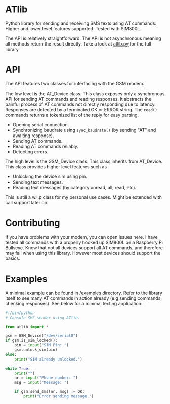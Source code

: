 # ATlib
Python library for sending and receiving SMS texts using AT commands. Higher and lower level features supported. Tested with SIM800L.

The API is relatively straightforward. The API is not asynchronous meaning all methods return the result directly.
Take a look at [atlib.py](/atlib.py) for the full library.

# API

The API features two classes for interfacing with the GSM modem. 

The low level is the AT_Device class.
This class exposes only a synchronous API for sending AT commands and reading responses. It abstracts
the painful process of AT commands not directly responding due to latency. Responses are detected by a 
terminated OK or ERROR string. The `read()` commands returns a tokenized list of the reply for easy parsing.
- Opening serial connection.
- Synchronizing baudrate using `sync_baudrate()` (by sending "AT" and awaiting response).
- Sending AT commands.
- Reading AT commands reliably.
- Detecting errors.

The high level is the GSM_Device class. This class inherits from AT_Device. 
This class provides higher level features such as 
- Unlocking the device sim using pin.
- Sending text messages.
- Reading text messages (by category unread, all, read, etc).

This is still a w.i.p class for my personal use cases. Might be extended with call support later on.

# Contributing

If you have problems with your modem, you can open issues here. I have tested all commands with 
a properly hooked up SIM800L on a Raspberry Pi Bullseye. Know that not all devices support
all AT commands, and therefore may fail when using this library. However most devices should support
the basics.

# Examples

A minimal example can be found in [/examples](/examples) directory. Refer to the library
itself to see many AT commands in action already (e.g sending commands, checking responses).
See below for a minimal texting application:

```python
#!/bin/python
# Console SMS sender using ATlib.

from atlib import *

gsm = GSM_Device("/dev/serial0")
if gsm.is_sim_locked():
    pin = input("SIM Pin: ")
    gsm.unlock_sim(pin)
else:
    print("SIM already unlocked.")

while True:
    print("")
    nr = input("Phone number: ")
    msg = input("Message: ")

    if gsm.send_sms(nr, msg) != OK:
        print("Error sending message.")
```
